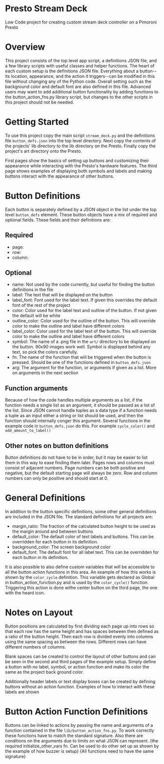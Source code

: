# Presto Stream Deck

Low Code project for creating custom stream deck controller on a Pimoroni Presto

# Overview

This project consists of the top level app script, a definitions JSON file, and a few library scripts with useful classes and helper functions. The heart of each custom setup is the definitions JSON file. Everything about a button--its location, appearance, and the action it triggers--can be modified in this file without changing any of the Python code. Overall setting such as the background color and default font are also defined in this file. Advanced users may want to add additional button functionality by adding functions to the button_action_fns.py library script, but changes to the other scripts in this project should not be needed.

# Getting Started

To use this project copy the main script ``stream_deck.py`` and the definitions file ``button_defs.json`` into the top level directory. Next copy the contents of the projects' lib directory to the lib directory on the Presto. Finally copy the project's art directory onto the Presto. 

First pages show the basics of setting up buttons and customizing their appearance while interacting with the Presto's hardware features. The third page shows examples of displaying both symbols and labels and making buttons interact with the appearance of other buttons.

# Button Definitions

Each button is separately defined by a JSON object in the list under the top level ``button_defs`` element. These button objects have a mix of required and optional fields.  These fields and their definitions are:
## Required
* page:
* row:
* column:
## Optional
* name: Not used by the code currently, but useful for finding the button definitions in the file
* label: The text that will be displayed on the button
* label_font: Font used for the label text. If given this overrides the default font of the rest of the project
* color: Color used for the label text and outline of the button. If not given the default will be white
* outline_color: Color used for the outline of the button. This will override color to make the outline and label have different colors
* label_color: Color used for the label text of the button. This will override color to make the outline and label have different colors
* symbol: The name of a .png file in the ``art/`` directory to be displayed on the button. 90x90 images work well. Symbol is displayed behind any text, so pick the colors carefully.
* fn: The name of the function that will be triggered when the button is pressed. Should be one of the functions defined in ``button_defs.json``
* arg: The argument for the function, or arguments if given as a list. More on arguments in the next section

## Function arguments

Because of how the code handles multiple arguments as a list, if the function needs a single list as an argument, it should be passed as a list of the list. Since JSON cannot handle tuples as a data type if a function needs a tuple as an input either a string or list should be used, and then the function should internally conger this argument. Several functions in the example code in ``button_defs.json`` do this. For example ``cycle_color()`` and  ``add_amount_to_label()``

## Other notes on button definitions

Button definitions do not have to be in order, but it may be easier to list them in this way to ease finding them later. Pages rows and columns must consist of adjacent numbers. Page numbers can be both positive and negative, but the default starting page will always be zero. Row and column numbers can only be positive and should start at 0. 

# General Definitions

In addition to the button specific definitions, some other general definitions are included in the JSON file. The standard definitions for all projects are:
* margin_ratio: The fraction of the calculated button height to be used as the margin around and between buttons
* default_color: The default color of text labels and buttons. This can be overridden for each button in its definition.
* background_color: The screen background color
* default_font: The default font for all label text. This can be overridden for each button in its definition.

It is also possible to also define custom variables that will be accessible to all the button action functions in this area. An example of how this works is shown by the ``color_cycle`` definition. This variable gets declared as Global in button_action_function.py and is used by the ``color_cycle()`` function. Triggering this action is done withe center button on the third page, the one with the heard icon.

# Notes on Layout

Button positions are calculated by first dividing each page up into rows so that each row has the same height and has spaces between then defined as a ratio of the button height. Then each row is divided evenly into columns using the same spacing as between the rows. Different rows can have different numbers of columns.

Blank spaces can be created to control the layout of other buttons and can be seen in the second and third pages of the example setup. Simply define a button with no label, symbol, or action function and make its color the same as the project back ground color.

Additionally header labels or text display boxes can be created by defining buttons without an action function. Examples of how to interact with these labels are shown 

# Button Action Function Definitions

Buttons can be linked to actions by passing the name and arguments of a function contained in the file ``lib/button_action_fns.py``. To work correctly these functions have to match the standard signature. Also there are conditions on the arguments due to limits on what JSON can represent.
 {the required initialize_other_vars fn. Can be used to do other set up as shown by the example of how buzzer is setup}
 {All functions need to have the same signature}